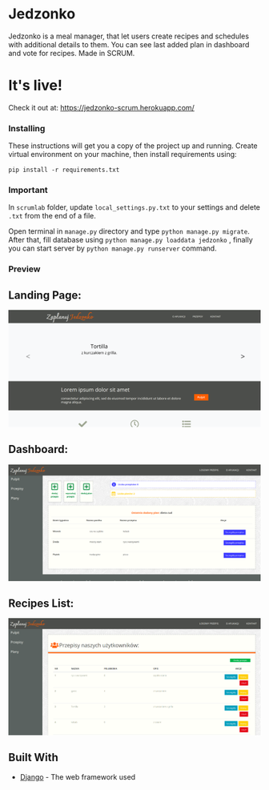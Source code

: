 # Jedzonko
Jedzonko is a meal manager, that let users create recipes and schedules with additional details to them.
You can see last added plan in dashboard and vote for recipes.
Made in SCRUM.

# It's live!
Check it out at: https://jedzonko-scrum.herokuapp.com/

### Installing

These instructions will get you a copy of the project up and running.
Create virtual environment on your machine, then install requirements using:

```
pip install -r requirements.txt
```
### Important
In ```scrumlab``` folder, update ```local_settings.py.txt```  to your settings and delete ```.txt``` from the end
of a file.

Open terminal in ```manage.py``` directory and type ```python manage.py migrate```.
After that, fill database using ```python manage.py loaddata jedzonko``` , finally you can start server by ```python manage.py runserver``` command.

### Preview
## Landing Page:

![Landing](https://github.com/zooyl/Jedzonko-ScrumProject/blob/master/preview/LandingPage.png?raw=true)

## Dashboard:

![Dashboard](https://github.com/zooyl/Jedzonko-ScrumProject/blob/master/preview/Dashboard.png?raw=true)

## Recipes List:

![List](https://github.com/zooyl/Jedzonko-ScrumProject/blob/master/preview/ListaPrzepisow.png?raw=true)

## Built With

* [Django](https://www.djangoproject.com/) - The web framework used
